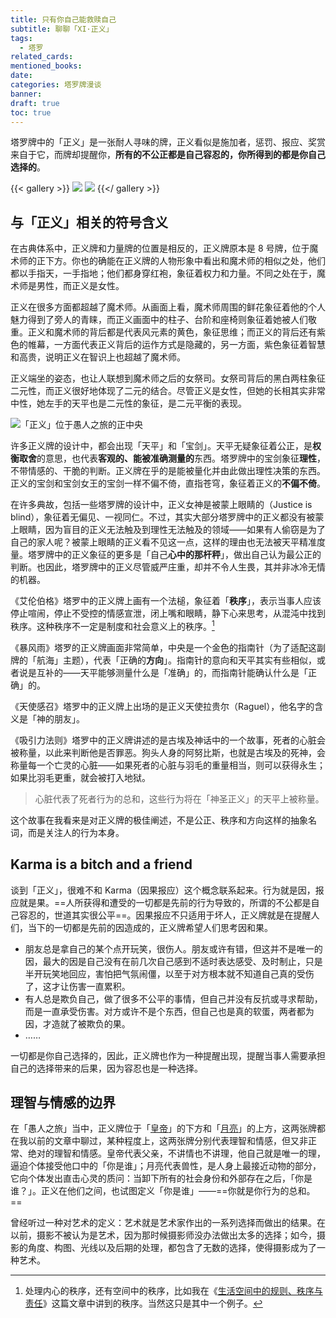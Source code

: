 ```yaml
---
title: 只有你自己能救赎自己
subtitle: 聊聊「XI·正义」
tags:
  - 塔罗
related_cards:
mentioned_books:
date:
categories: 塔罗牌漫谈
banner:
draft: true
toc: true
---
```


塔罗牌中的「正义」是一张耐人寻味的牌，正义看似是施加者，惩罚、报应、奖赏来自于它，而牌却提醒你，**所有的不公正都是自己容忍的，你所得到的都是你自己选择的**。

{{< gallery >}}
![](https://image.guhub.cn/picgo2025/ac2d80d79a489c453355deba251eee0cfc6c80b3.png@1192w.jpeg)
![](https://image.guhub.cn/picgo2025/IMG_4404.jpeg)
{{</ gallery >}}

<!--more-->

## 与「正义」相关的符号含义

在古典体系中，正义牌和力量牌的位置是相反的，正义牌原本是 8 号牌，位于魔术师的正下方。你也的确能在正义牌的人物形象中看出和魔术师的相似之处，他们都以手指天，一手指地；他们都身穿红袍，象征着权力和力量。不同之处在于，魔术师是男性，而正义是女性。

正义在很多方面都超越了魔术师。从画面上看，魔术师周围的鲜花象征着他的个人魅力得到了旁人的青睐，而正义画面中的柱子、台阶和座椅则象征着她被人们敬重。正义和魔术师的背后都是代表风元素的黄色，象征思维；而正义的背后还有紫色的帷幕，一方面代表正义背后的运作方式是隐藏的，另一方面，紫色象征着智慧和高贵，说明正义在智识上也超越了魔术师。

正义端坐的姿态，也让人联想到魔术师之后的女祭司。女祭司背后的黑白两柱象征二元性，而正义很好地体现了二元的结合。尽管正义是女性，但她的长相其实非常中性，她左手的天平也是二元性的象征，是二元平衡的表现。

![](https://image.guhub.cn/picgo2025/b82bc584ba52e8176d634cd096197f839938fb4c-127300618.jpg "「正义」位于愚人之旅的正中央")

许多正义牌的设计中，都会出现「天平」和「宝剑」。天平无疑象征着公正，是**权衡取舍**的意思，也代表**客观的、能被准确测量的**东西。塔罗牌中的宝剑象征**理性**，不带情感的、干脆的判断。正义牌在乎的是能被量化并由此做出理性决策的东西。正义的宝剑和宝剑女王的宝剑一样不偏不倚，直指苍穹，象征着正义的**不偏不倚**。

在许多典故，包括一些塔罗牌的设计中，正义女神是被蒙上眼睛的（Justice is blind），象征着无偏见、一视同仁。不过，其实大部分塔罗牌中的正义都没有被蒙上眼睛，因为盲目的正义无法触及到理性无法触及的领域——如果有人偷窃是为了自己的家人呢？被蒙上眼睛的正义看不见这一点，这样的理由也无法被天平精准度量。塔罗牌中的正义象征的更多是「自己**心中的那杆秤**」，做出自己认为最公正的判断。也因此，塔罗牌中的正义尽管威严庄重，却并不令人生畏，其并非冰冷无情的机器。

《艾伦伯格》塔罗中的正义牌上画有一个法槌，象征着「**秩序**」，表示当事人应该停止喧闹，停止不受控的情感宣泄，闭上嘴和眼睛，静下心来思考，从混沌中找到秩序。这种秩序不一定是制度和社会意义上的秩序。[^1]

《暴风雨》塔罗的正义牌画面非常简单，中央是一个金色的指南针（为了适配这副牌的「航海」主题），代表「正确的**方向**」。指南针的意向和天平其实有些相似，或者说是互补的——天平能够测量什么是「准确」的，而指南针能确认什么是「正确」的。

《天使感召》塔罗中的正义牌上出场的是正义天使拉贵尔（Raguel），他名字的含义是「神的朋友」。

《吸引力法则》塔罗中的正义牌讲述的是古埃及神话中的一个故事，死者的心脏会被称量，以此来判断他是否罪恶。狗头人身的阿努比斯，也就是古埃及的死神，会称量每一个亡灵的心脏——如果死者的心脏与羽毛的重量相当，则可以获得永生；如果比羽毛更重，就会被打入地狱。

> 心脏代表了死者行为的总和，这些行为将在「神圣正义」的天平上被称量。

这个故事在我看来是对正义牌的极佳阐述，不是公正、秩序和方向这样的抽象名词，而是关注人的行为本身。

## Karma is a bitch and a friend

谈到「正义」，很难不和 Karma（因果报应）这个概念联系起来。行为就是因，报应就是果。==人所获得和遭受的一切都是先前的行为导致的，所谓的不公都是自己容忍的，世道其实很公平==。因果报应不只适用于坏人，正义牌就是在提醒人们，当下的一切都是先前的因造成的，正义牌希望人们思考因和果。

- 朋友总是拿自己的某个点开玩笑，很伤人。朋友或许有错，但这并不是唯一的因，最大的因是自己没有在前几次自己感到不适时表达感受、及时制止，只是半开玩笑地回应，害怕把气氛闹僵，以至于对方根本就不知道自己真的受伤了，这才让伤害一直累积。
- 有人总是欺负自己，做了很多不公平的事情，但自己并没有反抗或寻求帮助，而是一直承受伤害。对方或许不是个东西，但自己也是真的软蛋，两者都为因，才造就了被欺负的果。
- ……

一切都是你自己选择的，因此，正义牌也作为一种提醒出现，提醒当事人需要承担自己的选择带来的后果，因为容忍也是一种选择。

## 理智与情感的边界

在「愚人之旅」当中，正义牌位于「[皇帝](/posts/毫无敬意/)」的下方和「[月亮](/posts/当你失去身为人的全部智识/)」的上方，这两张牌都在我以前的文章中聊过，某种程度上，这两张牌分别代表理智和情感，但又非正常、绝对的理智和情感。皇帝代表父亲，不讲情也不讲理，他自己就是唯一的理，逼迫个体接受他口中的「你是谁」；月亮代表兽性，是人身上最接近动物的部分，它向个体发出直击心灵的质问：当卸下所有的社会身份和外部存在之后，「你是谁？」。正义在他们之间，也试图定义「你是谁」——==你就是你行为的总和。==

曾经听过一种对艺术的定义：艺术就是艺术家作出的一系列选择而做出的结果。在以前，摄影不被认为是艺术，因为那时候摄影师没办法做出太多的选择；如今，摄影的角度、构图、光线以及后期的处理，都包含了无数的选择，使得摄影成为了一种艺术。

[^1]: 处理内心的秩序，还有空间中的秩序，比如我在《[生活空间中的规则、秩序与责任](https://www.geedea.pro/posts/ruled-living-space/)》这篇文章中讲到的秩序。当然这只是其中一个例子。

